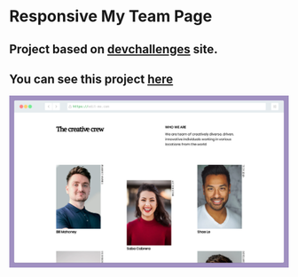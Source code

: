 # Responsive My Team Page

## Project based on [devchallenges](https://devchallenges.io/) site.

## You can see this project [here](https://crisgon.github.io/my-team-page/)

![project screenshot](https://raw.githubusercontent.com/crisgon/my-team-page/master/assets/img/screenshot-rocks-my-team.png)
